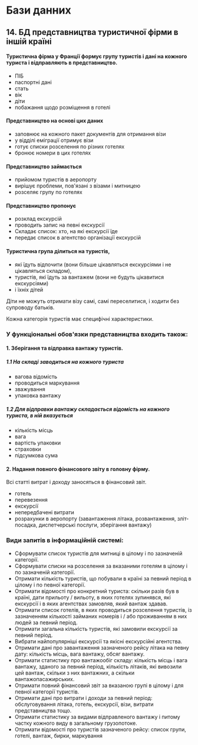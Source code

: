 # Бази данних
## 14. БД представництва туристичної фірми в іншій країні

#### Туристична фірма у Франції формує групу туристів і дані на кожного туриста і відправляють в представництво.
- ПІБ
- паспортні дані
- стать
- вік
- діти
- побажання щодо розміщення в готелі

#### Представництво на основі цих даних 
- заповнює на кожного пакет документів для отримання візи 
- у відділі еміграції отримує візи
- готує списки розселення по різних готелях
- бронює номери в цих готелях

#### Представництво займається
- прийомом туристів в аеропорту
- вирішує проблеми, пов'язані з візами і митницею
- розселяє групу по готелях

#### Представництво пропонує 
- розклад екскурсій
- проводить запис на певні екскурсії
- Складає список: хто, на які екскурсії їде
- передає список в агентство організації екскурсій

#### Туристична група ділиться на туристів, 
- які їдуть відпочити (вони більше цікавляться екскурсіями і не цікавляться складом), 
- туристів, які їдуть за вантажем (вони не будуть цікавитися екскурсіями) 
- і їхніх дітей

Діти не можуть отримати візу самі, самі переселитися, і ходити без супроводу батьків.

Кожна категорія туристів має специфічні характеристики.

### У функціональні обов'язки представництва входить також:
#### 1. Зберігання та відправка вантажу туристів. 

##### 1.1 На складі заводиться на кожного туриста 
- вагова відомість
- проводиться маркування 
- зважування
- упаковка вантажу 

##### 1.2 Для відправки вантажу складається відомість на кожного туриста, в ній вказується 
  - кількість місць 
  - вага 
  - вартість упаковки 
  - страховки 
  - підсумкова сума

#### 2. Надання повного фінансового звіту в головну фірму. 

Всі статті витрат і доходу заносяться в фінансовий звіт.
- готель
- перевезення
- екскурсії
- непередбачені витрати
- розрахунки в аеропорту (завантаження літака, розвантаження, зліт-посадка, диспетчерські послуги, зберігання вантажу) 
  
    
### Види запитів в інформаційній системі:
- Сформувати список туристів для митниці в цілому і по зазначеній категорії.
- Сформувати списки на розселення за вказаними готелям в цілому і по зазначеній категорії.
- Отримати кількість туристів, що побували в країні за певний період в цілому і по певної категорії.
- Отримати відомості про конкретний туриста: скільки разів був в країні, дати прильоту / вильоту, в яких готелях зупинявся, які екскурсії і в яких агентствах замовляв, який вантаж здавав.
- Отримати список готелів, в яких проводиться розселення туристів, із зазначенням кількості займаних номерів і / або проживанням в них людей за певний період.
- Отримати загальна кількість туристів, які замовили екскурсії за певний період.
- Вибрати найпопулярніші екскурсії та якісні екскурсійні агентства.
- Отримати дані про завантаження зазначеного рейсу літака на певну дату: кількість місць, вага вантажу, обсяг вантажу.
- Отримати статистику про вантажообіг складу: кількість місць і вага вантажу, зданого за певний період, кількість літаків, які вивозили цей вантаж, скільки з них вантажних, а скільки вантажопасажирських.
- Отримати повний фінансовий звіт за вказаною групі в цілому і для певної категорії туристів.
- Отримати дані про витрати і доходи за певний період: обслуговування літака, готель, екскурсії, візи, витрати представництва тощо.
- Отримати статистику за видами відправленого вантажу і питому частку кожного виду в загальному грузопотоке.
- Отримати відомості про туристів зазначеного рейсу: список групи, готелі, вантаж, бирки, маркування
